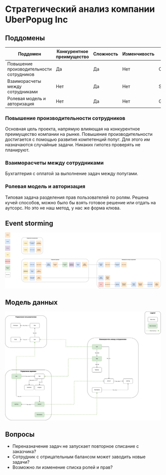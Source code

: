 # Стратегический анализ компании UberPopug Inc

## Поддомены

| Поддомен                                 | Конкурентное преимущество | Сложность | Изменчивость | Вид        |
|------------------------------------------|---------------------------|-----------|--------------|------------|
| Повышение производительности сотрудников | Да                        | Да        | Нет          | Core       | 
| Взаиморасчеты между сотрудниками         | Нет                       | Да        | Нет          | Supporting |
| Ролевая модель и авторизация             | Нет                       | Да        | Нет          | Generic    |

### Повышение производительности сотрудников

Основная цель проекта, напрямую влияющая на конкурентное преимущество компании на рынке. 
Повышение производительности достигается с помощью развития компетенций попуг. 
Для этого им назначаются случайные задачи. Никаких гипотез проверять не планируют.  

### Взаиморасчеты между сотрудниками

Бухгалтерия с оплатой за выполнение задач между попугами.  

### Ролевая модель и авторизация

Типовая задача разделения прав пользователей по ролям. Решена кучей способов, можно было бы взять готовое решение или 
отдать на аутсорс. Но это не наш метод, у нас же форма клюва.

## Event storming

![Event storming](../attachments/step-0-event-storming.drawio.png)

## Модель данных

![Data model](../attachments/step-0-data-model.drawio.png)

## Вопросы

* Переназначение задач не запускает повторное списание с заказчика?
* Сотрудник с отрицательным балансом может заводить новые задачи?
* Возможно ли изменение списка ролей и прав?
